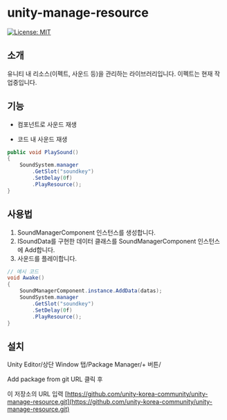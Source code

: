 ﻿# unity-manage-resource

[![License: MIT](https://img.shields.io/badge/License-MIT-yellow.svg)](https://opensource.org/licenses/MIT)

## 소개

유니티 내 리소스(이펙트, 사운드 등)을 관리하는 라이브러리입니다.
이펙트는 현재 작업중입니다.

## 기능

- 컴포넌트로 사운드 재생

- 코드 내 사운드 재생

```csharp
public void PlaySound()
{
    SoundSystem.manager
        .GetSlot("soundkey")
        .SetDelay(0f)
        .PlayResource();
}
```

## 사용법

1. SoundManagerComponent 인스턴스를 생성합니다.
2. ISoundData를 구현한 데이터 클래스를 SoundManagerComponent 인스턴스에 Add합니다.
3. 사운드를 플레이합니다.

```csharp
// 예시 코드
void Awake()
{
    SoundManagerComponent.instance.AddData(datas);
    SoundSystem.manager
        .GetSlot("soundkey")
        .SetDelay(0f)
        .PlayResource();
}
```

## 설치

Unity Editor/상단 Window 탭/Package Manager/+ 버튼/‌

Add package from git URL 클릭 후‌

이 저장소의 URL 입력‌
​[https://github.com/unity-korea-community/unity-manage-resource.git](https://github.com/unity-korea-community/unity-manage-resource.git)
